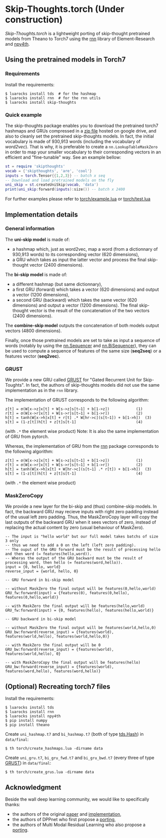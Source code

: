 # Skip-Thoughts.torch (Under construction)

*Skip-Thoughts.torch* is a lightweight porting of skip-thought pretrained models from Theano to Torch7 using the [rnn](https://github.com/Element-Research/rnn) library of Element-Research and [npy4th](https://github.com/htwaijry/npy4th).

## Using the pretrained models in Torch7

### Requirements

Install the requirements:
```
$ luarocks install tds  # for the hashmap
$ luarocks install rnn  # for the rnn utils
$ luarocks install skip-thoughts
```

### Quick example

The skip-thoughts package enables you to download the pretrained torch7 hashmaps and GRUs compressed in a [zip file]() hosted on google drive, and also to cleanly set the pretrained skip-thoughts models. In fact, the initial vocabulary is made of 930,913 words (including the vocabulary of *word2vec*). That is why, it is preferable to create a `nn.LookupTableMaskZero` in order to map your smaller vocabulary to their corresponding vectors in an efficient and "fine-tunable" way. See an example bellow:

```lua
st = require 'skipthoughts'
vocab = {'skipthoughts', 'are', 'cool'}
inputs = torch.Tensor{{1,2,3}} -- batch x seq
-- Download and load pretrained models on the fly
uni_skip = st.createUniSkip(vocab, 'data')
print(uni_skip:forward(inputs):size()) -- batch x 2400
```

For further examples please refer to [torch/example.lua](https://github.com/Cadene/skip-thoughts.torch/blob/master/torch/example.lua) or [torch/test.lua](https://github.com/Cadene/skip-thoughts.torch/blob/master/torch/test.lua)


## Implementation details

### General information

The **uni-skip model** is made of:
- a hashmap which, just as word2vec, map a word (from a dictionnary of 930,913 words) to its corresponding vector (620 dimensions),
- a GRU which takes as input the latter vector and process the final skip-thought vector (2400 dimensions).

The **bi-skip model** is made of:
- a different hashmap (but same dictionnary),
- a first GRU (forward) which takes a vector (620 dimensions) and output a vector (1200 dimensions),
- a second GRU (backward) which takes the same vector (620 dimensions) and output a vector (1200 dimensions).
The final skip-thought vector is the result of the concatenation of the two vectors (2400 dimensions).

The **combine-skip model** outputs the concatenation of both models output vectors (4800 dimensions).

Finally, once those pretrained models are set to take as input a sequence of words (notably by using the [nn.Sequencer](https://github.com/Element-Research/rnn#sequencer) and [nn.BiSequencer](https://github.com/Element-Research/rnn#bisequencer)), they can be used to compute a sequence of features of the same size (**seq2seq**) or a features vector (**seq2vec**).

### GRUST

We provide a new GRU called [GRUST](https://github.com/Cadene/skip-thoughts.torch/blob/master/torch/GRUST.lua) for "Gated Recurrent Unit for Skip-Toughts".
In fact, the authors of skip-thoughts models did not use the same implementation as in the `rnn` library.

The implementation of GRUST corresponds to the following algorithm:
```
z[t] = σ(W[x->z]x[t] + W[s->z]s[t−1] + b[1->z])            (1)
r[t] = σ(W[x->r]x[t] + W[s->r]s[t−1] + b[1->r])            (2)
h[t] = tanh(W[x->h]x[t] + r[t] .* W[hr->c](s[t−1]) + b[1->h])  (3)
s[t] = (1-z[t])h[t] + z[t]s[t-1]                           (4)
```
(with `.*` the element wise product)
Note: It is also the same implementation of GRU from pytorch.

Whereas, the implementation of GRU from the [rnn](https://github.com/Element-Research/rnn#rnn.GRU) package corresponds to the following algorithm:
```
z[t] = σ(W[x->z]x[t] + W[s->z]s[t−1] + b[1->z])            (1)
r[t] = σ(W[x->r]x[t] + W[s->r]s[t−1] + b[1->r])            (2)
h[t] = tanh(W[x->h]x[t] + W[hr->c](s[t−1] .* r[t]) + b[1->h])  (3)
s[t] = (1-z[t])h[t] + z[t]s[t-1]                           (4)
```
(with `.*` the element wise product)

### MaskZeroCopy

We provide a new layer for the bi-skip and (thus) combine-skip models. In fact, the backward GRU may recieve inputs with right zero padding instead of the usual left zero padding. Thus, the MaskZeroCopy layer will copy the last outputs of the backward GRU when it sees vectors of zero, instead of replacing the actual content by zero (usual behaviour of MaskZero).

```
-- The input is "hello world" but our full model takes batchs of size 3 only
-- thus we need to add a 0 on the left (left zero padding).
-- The ouput of the GRU forward must be the result of precessing hello and then word (= features(hello,word)).
-- Wheras the output of the GRU backward must be the result of processing word, then hello (= features(word,hello)).
input = {0, hello, world}
reverse_input = {world, hello, 0}

-- GRU forward in bi-skip model

-- without MaskZero the final output will be features(0,hello,world)
GRU_fw:forward(input) = {features(0), features(0,hello), features(0,hello,world)} 

-- with MaskZero the final output will be features(hello,world)
GRU_fw:forward(input) = {0, features(hello), features(hello,world)} 

-- GRU backward in bi-skip model

-- without MaskZero the final output will be features(world,hello,0)
GRU_bw:forward(reverse_input) = {features(world), features(world,hello), features(world,hello,0)}

-- with MaskZero the final output will be 0
GRU_bw:forward(reverse_input) = {features(world), features(world,hello), 0}

-- with MaskZeroCopy the final output will be features(hello)
GRU_bw:forward(reverse_input) = {features(world), features(word,hello), features(word,hello)}
```


## (Optional) Recreating torch7 files

Install the requirements:
```
$ luarocks install tds
$ luarocks install rnn
$ luarocks install npy4th
$ pip install numpy
$ pip install theano
```

Create `uni_hashmap.t7` and `bi_hashmap.t7` (both of type [tds.Hash](https://github.com/torch/tds#d--tdshashtbl)) in `data/final`:
```
$ th torch/create_hashmaps.lua -dirname data
```

Create `uni_gru.t7`, `bi_gru_fwd.t7` and `bi_gru_bwd.t7` (every three of type [GRUST](https://github.com/Cadene/skip-thoughts.torch/blob/master/torch/GRUST.lua)) in `data/final`:
```
$ th torch/create_grus.lua -dirname data
```

## Acknowledgment

Beside the wall deep learning community, we would like to specifically thanks:
- the authors of the original [paper](https://arxiv.org/abs/1506.06726) and [implementation](https://github.com/ryankiros/skip-thoughts),
- the authors of DPPnet who first propose a [porting](https://github.com/HyeonwooNoh/DPPnet),
- the authors of Multi Modal Residual Learning who also propose a [porting](https://github.com/jnhwkim/nips-mrn-vqa).

